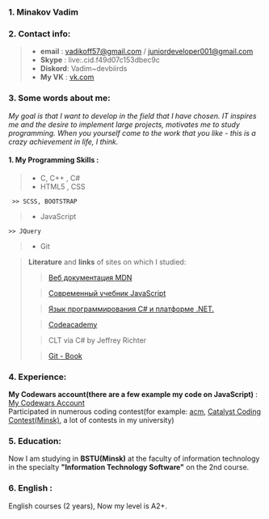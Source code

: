 ### 1. Minakov Vadim
### 2. Contact info:
>  - **email** : vadikoff57@gmail.com / juniordeveloper001@gmail.com
>  - **Skype** : live:.cid.f49d07c153dbec9c
>  - **Diskord**: Vadim~devbiirds
>  - **My VK** : [vk.com](https://vk.com/jackpotboy)
### 3. Some words about me: 
*My goal is that I want to develop in the field that I have chosen. IT inspires me and the desire to implement large projects, motivates me to study programming. When you yourself come to the work that you like - this is a crazy achievement in life, I think.*
#### 1. My Programming Skills : 
> - C, C++ , C#
> - HTML5 , CSS
>
     >> SCSS, BOOTSTRAP
> - JavaScript
>
    >> JQuery
> - Git

> **Literature** and **links** of sites on which I studied:
   >> [Веб документация MDN](https://developer.mozilla.org/ru/)
>
   >>[Современный учебник JavaScript](https://learn.javascript.ru)
> 
  >>[Язык программирования C# и платформе .NET.](https://metanit.com/sharp/)
> 
  >>[Codeacademy](https://www.codecademy.com/profiles/vadimminakov0011)
>
  >> CLT via C# by Jeffrey Richter
>
 >>[Git - Book](https://git-scm.com/book/en/v2) 
### 4. Experience:
**My Codewars account(there are a few example my code on JavaScript)** : [My Codewars Account](https://www.codewars.com/users/whitebird)  
Participated in numerous coding contest(for example: [acm](https://icpc.baylor.edu), [Catalyst Coding Contest(Minsk)](https://register.codingcontest.org), a lot of contests in my university)
### 5. Education:
Now I am studying in **BSTU(Minsk)** at the faculty of information technology in the specialty **"Information Technology Software"** on the 2nd course.
### 6. English :
 English courses (2 years), Now my level is A2+. 
